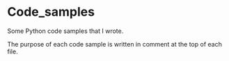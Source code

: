 # Code_samples
Some Python code samples that I wrote.

The purpose of each code sample is written in comment at the top of each file.
